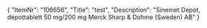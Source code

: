 {
  "ItemNr": "106656",
  "Title": "test",
  "Description": "Sinemet Depot, depottablett 50 mg/200 mg Merck Sharp & Dohme (Sweden) AB"
}